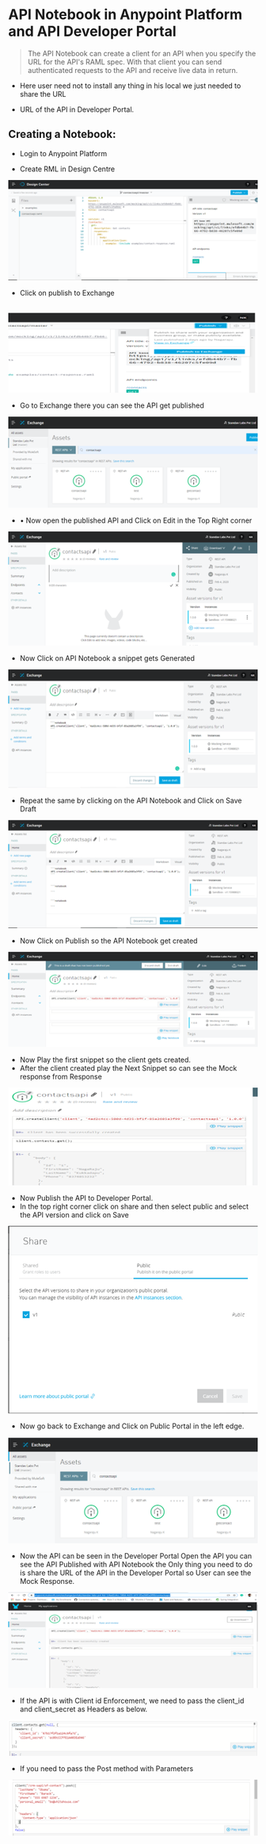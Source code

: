 # API Notebook in Anypoint Platform and API Developer Portal

> The API Notebook can create a client for an API when you specify the URL for the API&#39;s RAML spec. With that client you can send authenticated requests to the API and receive live data in return.

- Here user need not to install any thing in his local we just needed to share the URL

- URL of the API in Developer Portal.

## Creating a Notebook:

- Login to Anypoint Platform

- Create RML in Design Centre

![DesignCenterImage](images/Picture1.png)

- Click on publish to Exchange

##

![Exchange](images/Picture2.png)

- Go to Exchange there you can see the API get published

 ![Publish-to-Exhange](images/Picture3.png)

- •	Now open the published API and Click on Edit in the Top Right corner

 ![API-Notebook](images/Picture4.png)

- Now Click on API Notebook a snippet gets Generated

 ![API-Get-Published](images/Picture5.png)

- Repeat the same by clicking on the API Notebook and Click on  Save Draft

 ![API-Notebook](images/Picture13.png)

- Now Click on Publish  so the API Notebook get created

 ![Genereate-Snippet-In-API-Notebook](images/Picture6.png)

- Now Play the first snippet so the client gets created.
- After the client created play the Next Snippet so can see the  Mock response from Response

 ![SaveDraft-API-Notebook](images/Picture7.png)

- Now Publish the API to Developer Portal.
- In the top right corner click on share and then select public and select the API  version and click on Save

 ![Click-on-Publish-API-Notebook](images/Picture8.png)



- Now go back to Exchange and Click on Public Portal in the left edge.

 ![Run-Snippet-API-Notebook](images/Picture9.png)

- Now the API can be seen in the Developer Portal Open the API you can see the API Published with API Notebook the Only thing you need to do is share the URL of the API in the Developer Portal so User can see the Mock Response.

 ![DesignCenterImage](images/Picture10.png)

- If the API is with Client id Enforcement, we need to pass the client\_id and client\_secret as Headers as below.

 ![DesignCenterImage](images/Picture11.png)

- If you need to pass the Post method with Parameters

![DesignCenterImage](images/Picture12.png)

 
